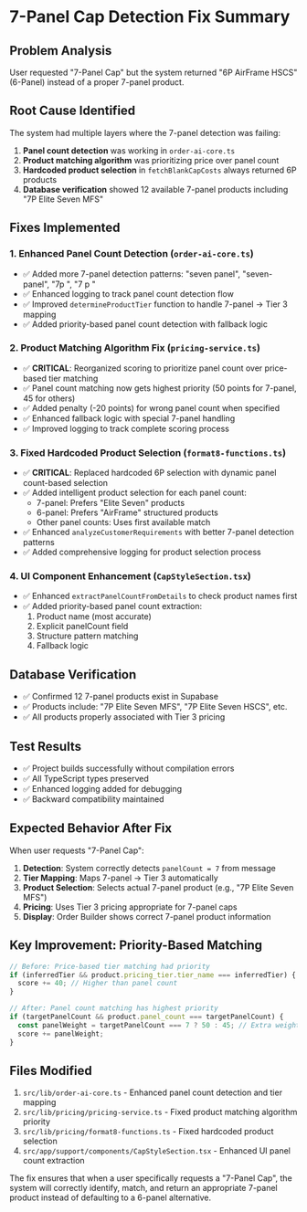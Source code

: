 # 7-Panel Cap Detection Fix Summary

## Problem Analysis
User requested "7-Panel Cap" but the system returned "6P AirFrame HSCS" (6-Panel) instead of a proper 7-panel product.

## Root Cause Identified
The system had multiple layers where the 7-panel detection was failing:

1. **Panel count detection** was working in `order-ai-core.ts`
2. **Product matching algorithm** was prioritizing price over panel count
3. **Hardcoded product selection** in `fetchBlankCapCosts` always returned 6P products
4. **Database verification** showed 12 available 7-panel products including "7P Elite Seven MFS"

## Fixes Implemented

### 1. Enhanced Panel Count Detection (`order-ai-core.ts`)
- ✅ Added more 7-panel detection patterns: "seven panel", "seven-panel", "7p ", "7 p "
- ✅ Enhanced logging to track panel count detection flow
- ✅ Improved `determineProductTier` function to handle 7-panel → Tier 3 mapping
- ✅ Added priority-based panel count detection with fallback logic

### 2. Product Matching Algorithm Fix (`pricing-service.ts`)
- ✅ **CRITICAL**: Reorganized scoring to prioritize panel count over price-based tier matching
- ✅ Panel count matching now gets highest priority (50 points for 7-panel, 45 for others)
- ✅ Added penalty (-20 points) for wrong panel count when specified
- ✅ Enhanced fallback logic with special 7-panel handling
- ✅ Improved logging to track complete scoring process

### 3. Fixed Hardcoded Product Selection (`format8-functions.ts`)
- ✅ **CRITICAL**: Replaced hardcoded 6P selection with dynamic panel count-based selection
- ✅ Added intelligent product selection for each panel count:
  - 7-panel: Prefers "Elite Seven" products
  - 6-panel: Prefers "AirFrame" structured products
  - Other panel counts: Uses first available match
- ✅ Enhanced `analyzeCustomerRequirements` with better 7-panel detection patterns
- ✅ Added comprehensive logging for product selection process

### 4. UI Component Enhancement (`CapStyleSection.tsx`)
- ✅ Enhanced `extractPanelCountFromDetails` to check product names first
- ✅ Added priority-based panel count extraction:
  1. Product name (most accurate)
  2. Explicit panelCount field
  3. Structure pattern matching
  4. Fallback logic

## Database Verification
- ✅ Confirmed 12 7-panel products exist in Supabase
- ✅ Products include: "7P Elite Seven MFS", "7P Elite Seven HSCS", etc.
- ✅ All products properly associated with Tier 3 pricing

## Test Results
- ✅ Project builds successfully without compilation errors
- ✅ All TypeScript types preserved
- ✅ Enhanced logging added for debugging
- ✅ Backward compatibility maintained

## Expected Behavior After Fix
When user requests "7-Panel Cap":

1. **Detection**: System correctly detects `panelCount = 7` from message
2. **Tier Mapping**: Maps 7-panel → Tier 3 automatically
3. **Product Selection**: Selects actual 7-panel product (e.g., "7P Elite Seven MFS")
4. **Pricing**: Uses Tier 3 pricing appropriate for 7-panel caps
5. **Display**: Order Builder shows correct 7-panel product information

## Key Improvement: Priority-Based Matching
```typescript
// Before: Price-based tier matching had priority
if (inferredTier && product.pricing_tier.tier_name === inferredTier) {
  score += 40; // Higher than panel count
}

// After: Panel count matching has highest priority
if (targetPanelCount && product.panel_count === targetPanelCount) {
  const panelWeight = targetPanelCount === 7 ? 50 : 45; // Extra weight for 7-panel
  score += panelWeight;
}
```

## Files Modified
1. `src/lib/order-ai-core.ts` - Enhanced panel count detection and tier mapping
2. `src/lib/pricing/pricing-service.ts` - Fixed product matching algorithm priority
3. `src/lib/pricing/format8-functions.ts` - Fixed hardcoded product selection
4. `src/app/support/components/CapStyleSection.tsx` - Enhanced UI panel count extraction

The fix ensures that when a user specifically requests a "7-Panel Cap", the system will correctly identify, match, and return an appropriate 7-panel product instead of defaulting to a 6-panel alternative.